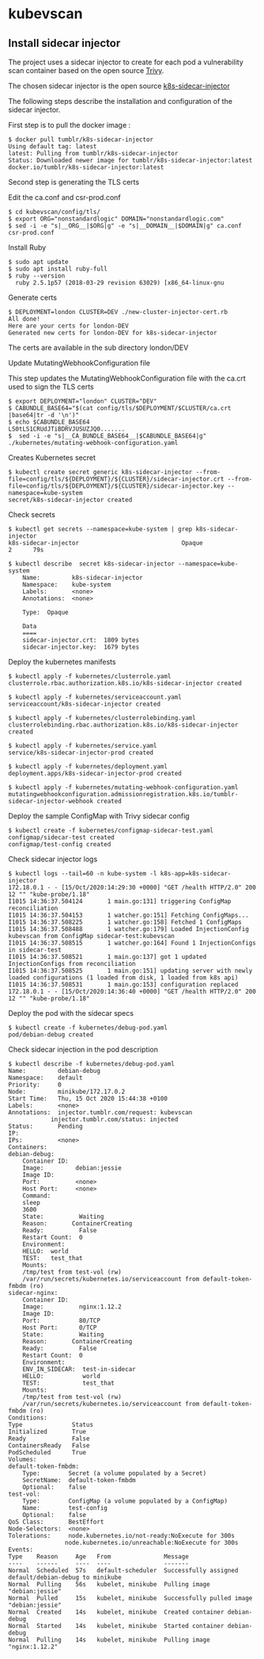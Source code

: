 # kubevscan

## Install sidecar injector

The project uses a sidecar injector to create for each pod a vulnerability scan container based on the open source  [Trivy](https://github.com/aquasecurity/trivy).

The chosen sidecar injector is the open source [k8s-sidecar-injector](https://github.com/tumblr/k8s-sidecar-injector)

The following steps describe the installation and configuration of the sidecar injector.

First step is to pull the docker image :

    $ docker pull tumblr/k8s-sidecar-injector
    Using default tag: latest
    latest: Pulling from tumblr/k8s-sidecar-injector
    Status: Downloaded newer image for tumblr/k8s-sidecar-injector:latest
    docker.io/tumblr/k8s-sidecar-injector:latest

Second step is generating the TLS certs
    
Edit the ca.conf and csr-prod.conf
 
    $ cd kubevscan/config/tls/
    $ export ORG="nonstandardlogic" DOMAIN="nonstandardlogic.com"
    $ sed -i -e "s|__ORG__|$ORG|g" -e "s|__DOMAIN__|$DOMAIN|g" ca.conf csr-prod.conf

Install Ruby
    
    $ sudo apt update
    $ sudo apt install ruby-full
    $ ruby --version
      ruby 2.5.1p57 (2018-03-29 revision 63029) [x86_64-linux-gnu

Generate certs

    $ DEPLOYMENT=london CLUSTER=DEV ./new-cluster-injector-cert.rb
    All done!
    Here are your certs for london-DEV
    Generated new certs for london-DEV for k8s-sidecar-injector

The certs are available in the sub directory london/DEV

Update MutatingWebhookConfiguration file

This step updates the MutatingWebhookConfiguration file with the ca.crt used to sign the TLS certs

    $ export DEPLOYMENT="london" CLUSTER="DEV"
    $ CABUNDLE_BASE64="$(cat config/tls/$DEPLOYMENT/$CLUSTER/ca.crt |base64|tr -d '\n')"
    $ echo $CABUNDLE_BASE64
    LS0tLS1CRUdJTiBDRVJUSUZJQ0.......
    $  sed -i -e "s|__CA_BUNDLE_BASE64__|$CABUNDLE_BASE64|g"  ./kubernetes/mutating-webhook-configuration.yaml 


Creates Kubernetes secret 

    $ kubectl create secret generic k8s-sidecar-injector --from-file=config/tls/${DEPLOYMENT}/${CLUSTER}/sidecar-injector.crt --from-file=config/tls/${DEPLOYMENT}/${CLUSTER}/sidecar-injector.key --namespace=kube-system
    secret/k8s-sidecar-injector created

Check secrets

    $ kubectl get secrets --namespace=kube-system | grep k8s-sidecar-injector
    k8s-sidecar-injector                             Opaque                                2      79s

    $ kubectl describe  secret k8s-sidecar-injector --namespace=kube-system
        Name:         k8s-sidecar-injector
        Namespace:    kube-system
        Labels:       <none>
        Annotations:  <none>

        Type:  Opaque

        Data
        ====
        sidecar-injector.crt:  1809 bytes
        sidecar-injector.key:  1679 bytes

Deploy the kubernetes manifests

    $ kubectl apply -f kubernetes/clusterrole.yaml 
    clusterrole.rbac.authorization.k8s.io/k8s-sidecar-injector created

    $ kubectl apply -f kubernetes/serviceaccount.yaml 
    serviceaccount/k8s-sidecar-injector created

    $ kubectl apply -f kubernetes/clusterrolebinding.yaml 
    clusterrolebinding.rbac.authorization.k8s.io/k8s-sidecar-injector created

    $ kubectl apply -f kubernetes/service.yaml 
    service/k8s-sidecar-injector-prod created 

    $ kubectl apply -f kubernetes/deployment.yaml 
    deployment.apps/k8s-sidecar-injector-prod created

    $ kubectl apply -f kubernetes/mutating-webhook-configuration.yaml 
    mutatingwebhookconfiguration.admissionregistration.k8s.io/tumblr-sidecar-injector-webhook created

Deploy the sample ConfigMap with Trivy sidecar config

    $ kubectl create -f kubernetes/configmap-sidecar-test.yaml
    configmap/sidecar-test created
    configmap/test-config created

Check sidecar injector logs

    $ kubectl logs --tail=60 -n kube-system -l k8s-app=k8s-sidecar-injector
    172.18.0.1 - - [15/Oct/2020:14:29:30 +0000] "GET /health HTTP/2.0" 200 12 "" "kube-probe/1.18"
    I1015 14:36:37.504124       1 main.go:131] triggering ConfigMap reconciliation
    I1015 14:36:37.504153       1 watcher.go:151] Fetching ConfigMaps...
    I1015 14:36:37.508225       1 watcher.go:158] Fetched 1 ConfigMaps
    I1015 14:36:37.508488       1 watcher.go:179] Loaded InjectionConfig kubevscan from ConfigMap sidecar-test:kubevscan
    I1015 14:36:37.508515       1 watcher.go:164] Found 1 InjectionConfigs in sidecar-test
    I1015 14:36:37.508521       1 main.go:137] got 1 updated InjectionConfigs from reconciliation
    I1015 14:36:37.508525       1 main.go:151] updating server with newly loaded configurations (1 loaded from disk, 1 loaded from k8s api)
    I1015 14:36:37.508531       1 main.go:153] configuration replaced
    172.18.0.1 - - [15/Oct/2020:14:36:40 +0000] "GET /health HTTP/2.0" 200 12 "" "kube-probe/1.18"
    
Deploy the pod with the sidecar specs

    $ kubectl create -f kubernetes/debug-pod.yaml
    pod/debian-debug created

Check sidecar injection in the pod description

    $ kubectl describe -f kubernetes/debug-pod.yaml
    Name:         debian-debug
    Namespace:    default
    Priority:     0
    Node:         minikube/172.17.0.2
    Start Time:   Thu, 15 Oct 2020 15:44:38 +0100
    Labels:       <none>
    Annotations:  injector.tumblr.com/request: kubevscan
                injector.tumblr.com/status: injected
    Status:       Pending
    IP:           
    IPs:          <none>
    Containers:
    debian-debug:
        Container ID:  
        Image:         debian:jessie
        Image ID:      
        Port:          <none>
        Host Port:     <none>
        Command:
        sleep
        3600
        State:          Waiting
        Reason:       ContainerCreating
        Ready:          False
        Restart Count:  0
        Environment:
        HELLO:  world
        TEST:   test_that
        Mounts:
        /tmp/test from test-vol (rw)
        /var/run/secrets/kubernetes.io/serviceaccount from default-token-fmbdm (ro)
    sidecar-nginx:
        Container ID:   
        Image:          nginx:1.12.2
        Image ID:       
        Port:           80/TCP
        Host Port:      0/TCP
        State:          Waiting
        Reason:       ContainerCreating
        Ready:          False
        Restart Count:  0
        Environment:
        ENV_IN_SIDECAR:  test-in-sidecar
        HELLO:           world
        TEST:            test_that
        Mounts:
        /tmp/test from test-vol (rw)
        /var/run/secrets/kubernetes.io/serviceaccount from default-token-fmbdm (ro)
    Conditions:
    Type              Status
    Initialized       True 
    Ready             False 
    ContainersReady   False 
    PodScheduled      True 
    Volumes:
    default-token-fmbdm:
        Type:        Secret (a volume populated by a Secret)
        SecretName:  default-token-fmbdm
        Optional:    false
    test-vol:
        Type:        ConfigMap (a volume populated by a ConfigMap)
        Name:        test-config
        Optional:    false
    QoS Class:       BestEffort
    Node-Selectors:  <none>
    Tolerations:     node.kubernetes.io/not-ready:NoExecute for 300s
                    node.kubernetes.io/unreachable:NoExecute for 300s
    Events:
    Type    Reason     Age   From               Message
    ----    ------     ----  ----               -------
    Normal  Scheduled  57s   default-scheduler  Successfully assigned default/debian-debug to minikube
    Normal  Pulling    56s   kubelet, minikube  Pulling image "debian:jessie"
    Normal  Pulled     15s   kubelet, minikube  Successfully pulled image "debian:jessie"
    Normal  Created    14s   kubelet, minikube  Created container debian-debug
    Normal  Started    14s   kubelet, minikube  Started container debian-debug
    Normal  Pulling    14s   kubelet, minikube  Pulling image "nginx:1.12.2"
